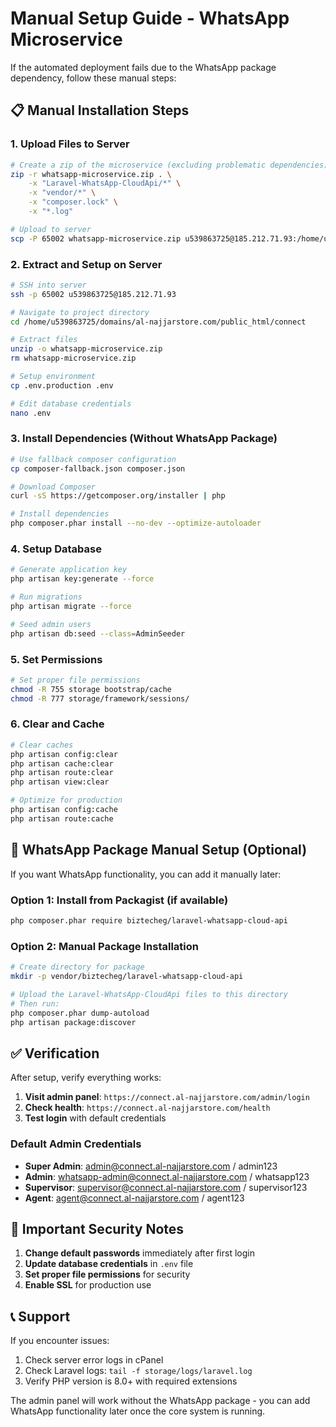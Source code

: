 # Manual Setup Guide - WhatsApp Microservice

If the automated deployment fails due to the WhatsApp package dependency, follow these manual steps:

## 📋 Manual Installation Steps

### 1. Upload Files to Server

```bash
# Create a zip of the microservice (excluding problematic dependencies)
zip -r whatsapp-microservice.zip . \
    -x "Laravel-WhatsApp-CloudApi/*" \
    -x "vendor/*" \
    -x "composer.lock" \
    -x "*.log"

# Upload to server
scp -P 65002 whatsapp-microservice.zip u539863725@185.212.71.93:/home/u539863725/domains/al-najjarstore.com/public_html/connect/
```

### 2. Extract and Setup on Server

```bash
# SSH into server
ssh -p 65002 u539863725@185.212.71.93

# Navigate to project directory
cd /home/u539863725/domains/al-najjarstore.com/public_html/connect

# Extract files
unzip -o whatsapp-microservice.zip
rm whatsapp-microservice.zip

# Setup environment
cp .env.production .env

# Edit database credentials
nano .env
```
  

### 3. Install Dependencies (Without WhatsApp Package)

```bash
# Use fallback composer configuration
cp composer-fallback.json composer.json

# Download Composer
curl -sS https://getcomposer.org/installer | php

# Install dependencies
php composer.phar install --no-dev --optimize-autoloader
```

### 4. Setup Database

```bash
# Generate application key
php artisan key:generate --force

# Run migrations
php artisan migrate --force

# Seed admin users
php artisan db:seed --class=AdminSeeder
```

### 5. Set Permissions

```bash
# Set proper file permissions
chmod -R 755 storage bootstrap/cache
chmod -R 777 storage/framework/sessions/
```

### 6. Clear and Cache

```bash
# Clear caches
php artisan config:clear
php artisan cache:clear
php artisan route:clear
php artisan view:clear

# Optimize for production
php artisan config:cache
php artisan route:cache
```

## 🔧 WhatsApp Package Manual Setup (Optional)

If you want WhatsApp functionality, you can add it manually later:

### Option 1: Install from Packagist (if available)

```bash
php composer.phar require biztecheg/laravel-whatsapp-cloud-api
```

### Option 2: Manual Package Installation

```bash
# Create directory for package
mkdir -p vendor/biztecheg/laravel-whatsapp-cloud-api

# Upload the Laravel-WhatsApp-CloudApi files to this directory
# Then run:
php composer.phar dump-autoload
php artisan package:discover
```

## ✅ Verification

After setup, verify everything works:

1. **Visit admin panel**: `https://connect.al-najjarstore.com/admin/login`
2. **Check health**: `https://connect.al-najjarstore.com/health`
3. **Test login** with default credentials

### Default Admin Credentials

- **Super Admin**: admin@connect.al-najjarstore.com / admin123
- **Admin**: whatsapp-admin@connect.al-najjarstore.com / whatsapp123
- **Supervisor**: supervisor@connect.al-najjarstore.com / supervisor123
- **Agent**: agent@connect.al-najjarstore.com / agent123

## 🚨 Important Security Notes

1. **Change default passwords** immediately after first login
2. **Update database credentials** in `.env` file
3. **Set proper file permissions** for security
4. **Enable SSL** for production use

## 📞 Support

If you encounter issues:

1. Check server error logs in cPanel
2. Check Laravel logs: `tail -f storage/logs/laravel.log`
3. Verify PHP version is 8.0+ with required extensions

The admin panel will work without the WhatsApp package - you can add WhatsApp functionality later once the core system is running.
